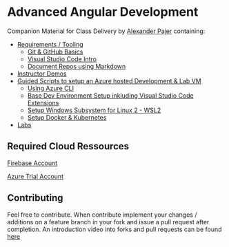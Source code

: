 ﻿# Advanced Angular Development

Companion Material for Class Delivery by [Alexander Pajer](https://www.integrations.at/kontakt.aspx) containing:

- [Requirements / Tooling](./tooling)
  - [Git & GitHub Basics](./tooling/01-git)
  - [Visual Studio Code Intro](./tooling/02-vs-code)
  - [Document Repos using Markdown](./tooling/03-markdown)
- [Instructor Demos](./demos)
- [Guided Scripts to setup an Azure hosted Development & Lab VM](./setup)
  - [Using Azure CLI](./tooling/04-cli)
  - [Base Dev Environment Setup inkluding Visual Studio Code Extensions](./setup/#basics)
  - [Setup Windows Subsystem for Linux 2 - WSL2](./setup/#wsl)
  - [Setup Docker & Kubernetes](./setup/#docker-wsl)
- [Labs](./labs)

## Required Cloud Ressources

[Firebase Account](https://firebase.google.com/)

[Azure Trial Account](https://azure.microsoft.com/en-us/free/)

## Contributing

Feel free to contribute. When contribute implement your changes / additions on a feature branch in your fork and issue a pull request after completion. An introduction video into forks and pull requests can be found [here](https://www.youtube.com/watch?v=nT8KGYVurIU)
